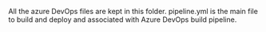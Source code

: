All the azure DevOps files are kept in this folder.
pipeline.yml is the main file to build and deploy and associated with Azure DevOps build pipeline.